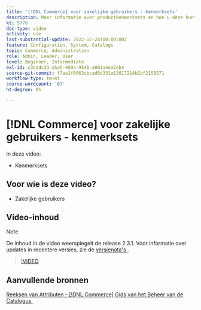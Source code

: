 ```yaml
---
title: '[!DNL Commerce] voor zakelijke gebruikers - kenmerksets'
description: Meer informatie over productkenmerksets en hoe u deze kunt gebruiken in de catalogus.
kt: 5770
doc-type: video
activity: use
last-substantial-update: 2022-12-28T00:00:00Z
feature: Configuration, System, Catalogs
topic: Commerce, Administration
role: Admin, Leader, User
level: Beginner, Intermediate
exl-id: c3cedc33-a5a5-489a-954b-a001a4ea2eb4
source-git-commit: f7aa1f0063cbcad6d331a13817214b1bf2158571
workflow-type: tm+mt
source-wordcount: '67'
ht-degree: 0%

---
```


# [!DNL Commerce] voor zakelijke gebruikers - kenmerksets

In deze video:

- Kenmerksets

## Voor wie is deze video?

- Zakelijke gebruikers

## Video-inhoud

>[!NOTE]
>
>De inhoud in de video weerspiegelt de release 2.3.1. Voor informatie over updates in recentere versies, zie de [&#x200B; versienota&#39;s &#x200B;](https://experienceleague.adobe.com/docs/commerce-operations/release/notes/overview.html?lang=nl-NL).

>[!VIDEO](https://video.tv.adobe.com/v/35955?quality=12&learn=on)

## Aanvullende bronnen

[&#x200B; Reeksen van Attributen -  [!DNL Commerce]  Gids van het Beheer van de Catalogus &#x200B;](https://experienceleague.adobe.com/docs/commerce-admin/catalog/product-attributes/create/attribute-sets.html?lang=nl-NL)
